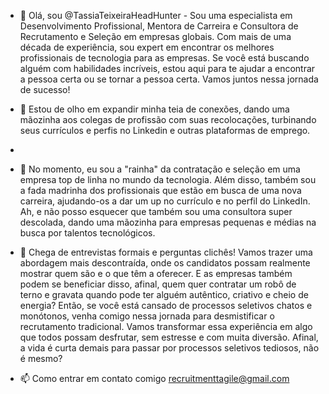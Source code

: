 - 👋 Olá, sou @TassiaTeixeiraHeadHunter - Sou uma especialista em Desenvolvimento Profissional, Mentora de Carreira e Consultora de Recrutamento e Seleção em empresas globais. Com mais de uma década de experiência, sou expert em encontrar os melhores profissionais de tecnologia para as empresas. Se você está buscando alguém com habilidades incríveis, estou aqui para te ajudar a encontrar a pessoa certa ou se tornar a pessoa certa. Vamos juntos nessa jornada de sucesso!

- 👀 Estou de olho em expandir minha teia de conexões, dando uma mãozinha aos colegas de profissão com suas recolocações, turbinando seus currículos e perfis no Linkedin e outras plataformas de emprego.
- 
- 🌱 No momento, eu sou a "rainha" da contratação e seleção em uma empresa top de linha no mundo da tecnologia. Além disso, também sou a fada madrinha dos profissionais que estão em busca de uma nova carreira, ajudando-os a dar um up no currículo e no perfil do LinkedIn. Ah, e não posso esquecer que também sou uma consultora super descolada, dando uma mãozinha para empresas pequenas e médias na busca por talentos tecnológicos.

- 💞️ Chega de entrevistas formais e perguntas clichês! Vamos trazer uma abordagem mais descontraída, onde os candidatos possam realmente mostrar quem são e o que têm a oferecer. E as empresas também podem se beneficiar disso, afinal, quem quer contratar um robô de terno e gravata quando pode ter alguém autêntico, criativo e cheio de energia?
Então, se você está cansado de processos seletivos chatos e monótonos, venha comigo nessa jornada para desmistificar o recrutamento tradicional. Vamos transformar essa experiência em algo que todos possam desfrutar, sem estresse e com muita diversão. Afinal, a vida é curta demais para passar por processos seletivos tediosos, não é mesmo?

- 📫 Como entrar em contato comigo recruitmenttagile@gmail.com



<!---
TassiaTeixeiraHeadHunter/TassiaTeixeiraHeadHunter is a ✨ special ✨ repository because its `README.md` (this file) appears on your GitHub profile.
You can click the Preview link to take a look at your changes.
--->
